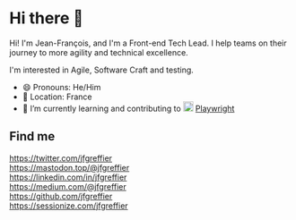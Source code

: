 # Hi there 👋

Hi! I'm Jean-François, and I'm a Front-end Tech Lead. I help teams on their journey to more agility and technical excellence.

I'm interested in Agile, Software Craft and testing.

- 😄 Pronouns: He/Him
- 🥐 Location: France
- 🌱 I’m currently learning and contributing to <img width="18px" src="https://miro.medium.com/max/400/1*9L9CKODdyyGiX1iAwwtdYg.png" alt="Playwright logo"/> [Playwright](https://playwright.dev/)

<!--
**jfgreffier/jfgreffier** is a ✨ _special_ ✨ repository because its `README.md` (this file) appears on your GitHub profile.

Here are some ideas to get you started:

- 🔭 I’m currently working on ...
- 🌱 I’m currently learning ...
- 👯 I’m looking to collaborate on ...
- 🤔 I’m looking for help with ...
- 💬 Ask me about ...
- 📫 How to reach me: ...
- 😄 Pronouns: ...
- ⚡ Fun fact: ...
-->

## Find me
https://twitter.com/jfgreffier  
https://mastodon.top/@jfgreffier  
https://linkedin.com/in/jfgreffier  
https://medium.com/@jfgreffier  
https://github.com/jfgreffier  
https://sessionize.com/jfgreffier
